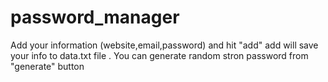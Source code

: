 # password_manager
Add your information (website,email,password) and hit "add" 
add will save your info to data.txt file .
You can generate random stron password from "generate" button
